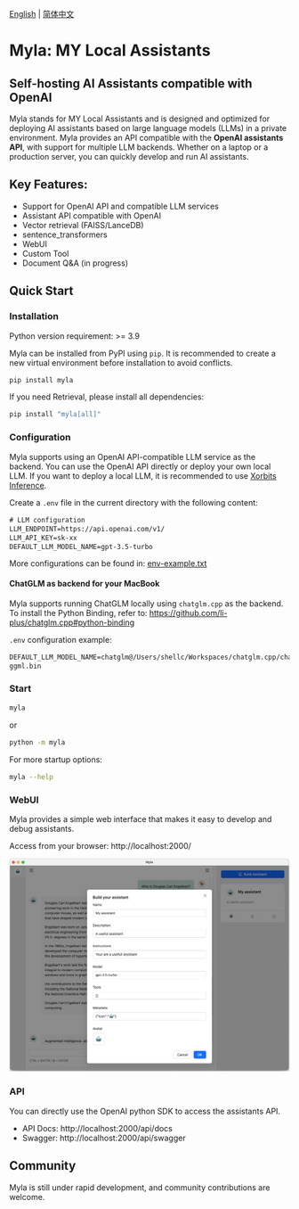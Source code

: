 [English](README.md) | [简体中文](README_zh_CN.md)

# Myla: MY Local Assistants

## Self-hosting AI Assistants compatible with OpenAI

Myla stands for MY Local Assistants and is designed and optimized for deploying AI assistants based on large language models (LLMs) in a private environment. Myla provides an API compatible with the **OpenAI assistants API**, with support for multiple LLM backends. Whether on a laptop or a production server, you can quickly develop and run AI assistants.

## Key Features:

* Support for OpenAI API and compatible LLM services
* Assistant API compatible with OpenAI
* Vector retrieval (FAISS/LanceDB)
* sentence_transformers
* WebUI
* Custom Tool
* Document Q&A (in progress)

## Quick Start
### Installation

Python version requirement: >= 3.9

Myla can be installed from PyPI using `pip`. It is recommended to create a new virtual environment before installation to avoid conflicts.

```bash
pip install myla
```

If you need Retrieval, please install all dependencies:
```bash
pip install "myla[all]"
```

### Configuration

Myla supports using an OpenAI API-compatible LLM service as the backend. You can use the OpenAI API directly or deploy your own local LLM. If you want to deploy a local LLM, it is recommended to use [Xorbits Inference](https://github.com/xorbitsai/inference).

Create a `.env` file in the current directory with the following content:

```
# LLM configuration
LLM_ENDPOINT=https://api.openai.com/v1/
LLM_API_KEY=sk-xx
DEFAULT_LLM_MODEL_NAME=gpt-3.5-turbo
```

More configurations can be found in: [env-example.txt](env-example.txt)

#### ChatGLM as backend for your MacBook

Myla supports running ChatGLM locally using `chatglm.cpp` as the backend. To install the Python Binding, refer to: https://github.com/li-plus/chatglm.cpp#python-binding 

`.env` configuration example:

```
DEFAULT_LLM_MODEL_NAME=chatglm@/Users/shellc/Workspaces/chatglm.cpp/chatglm-ggml.bin
```

### Start

```bash
myla
```

or

```bash
python -m myla
```

For more startup options:
```bash
myla --help
```

### WebUI

Myla provides a simple web interface that makes it easy to develop and debug assistants.

Access from your browser: http://localhost:2000/

![Screenshot](myla/webui/static/images/screenshot.png)

### API

You can directly use the OpenAI python SDK to access the assistants API.

* API Docs: http://localhost:2000/api/docs
* Swagger: http://localhost:2000/api/swagger


## Community

Myla is still under rapid development, and community contributions are welcome.